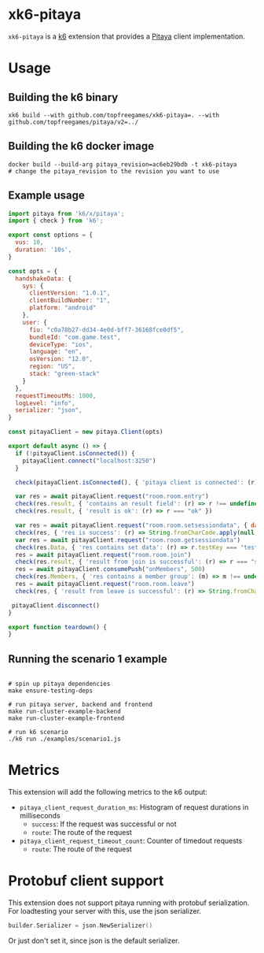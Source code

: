 # xk6-pitaya

`xk6-pitaya` is a [k6](https://go.k6.io/k6) extension that provides a [Pitaya](https://github.com/topfreegames/pitaya) client implementation.

# Usage

## Building the k6 binary

```shell
xk6 build --with github.com/topfreegames/xk6-pitaya=. --with github.com/topfreegames/pitaya/v2=../
```

## Building the k6 docker image

```shell
docker build --build-arg pitaya_revision=ac6eb29bdb -t xk6-pitaya
# change the pitaya_revision to the revision you want to use
```

## Example usage

```javascript
import pitaya from 'k6/x/pitaya';
import { check } from 'k6';

export const options = {
  vus: 10,
  duration: '10s',
}

const opts = {
  handshakeData: {
    sys: {
      clientVersion: "1.0.1",
      clientBuildNumber: "1",
      platform: "android"
    },
    user: {
      fiu: "c0a78b27-dd34-4e0d-bff7-36168fce0df5",
      bundleId: "com.game.test",
      deviceType: "ios",
      language: "en",
      osVersion: "12.0",
      region: "US",
      stack: "green-stack"
    }
  },
  requestTimeoutMs: 1000,
  logLevel: "info",
  serializer: "json",
}

const pitayaClient = new pitaya.Client(opts)

export default async () => {
  if (!pitayaClient.isConnected()) {
    pitayaClient.connect("localhost:3250")
  }

  check(pitayaClient.isConnected(), { 'pitaya client is connected': (r) => r === true })

  var res = await pitayaClient.request("room.room.entry")
  check(res.result, { 'contains an result field': (r) => r !== undefined })
  check(res.result, { 'result is ok': (r) => r === "ok" })

  var res = await pitayaClient.request("room.room.setsessiondata", { data: {"testKey": "testVal"} })
  check(res, { 'res is success': (r) => String.fromCharCode.apply(null,r) === "success"} )
  var res = await pitayaClient.request("room.room.getsessiondata")
  check(res.Data, { 'res contains set data': (r) => r.testKey === "testVal"} )
  res = await pitayaClient.request("room.room.join")
  check(res.result, { 'result from join is successful': (r) => r === "success"} )
  res = await pitayaClient.consumePush("onMembers", 500)
  check(res.Members, { 'res contains a member group': (m) => m !== undefined } )
  res = await pitayaClient.request("room.room.leave")
  check(res, { 'result from leave is successful': (r) => String.fromCharCode.apply(null,r) === "success"})

 pitayaClient.disconnect()
}

export function teardown() {
}
```

## Running the scenario 1 example

```shell

# spin up pitaya dependencies
make ensure-testing-deps

# run pitaya server, backend and frontend
make run-cluster-example-backend
make run-cluster-example-frontend

# run k6 scenario
./k6 run ./examples/scenario1.js
```

# Metrics

This extension will add the following metrics to the k6 output:

- `pitaya_client_request_duration_ms`: Histogram of request durations in milliseconds
    - `success`: If the request was successful or not
    - `route`: The route of the request
- `pitaya_client_request_timeout_count`: Counter of timedout requests
    - `route`: The route of the request

# Protobuf client support

This extension does not support pitaya running with protobuf serialization. For loadtesting your server with this, use the json serializer.

```go
builder.Serializer = json.NewSerializer()
```

Or just don't set it, since json is the default serializer.